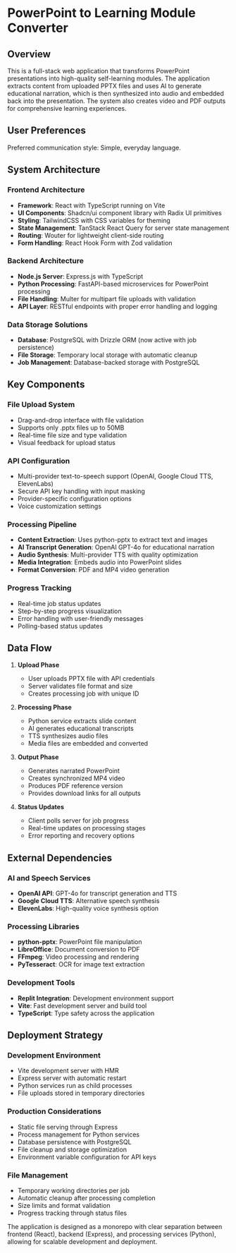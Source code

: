 # PowerPoint to Learning Module Converter

## Overview

This is a full-stack web application that transforms PowerPoint presentations into high-quality self-learning modules. The application extracts content from uploaded PPTX files and uses AI to generate educational narration, which is then synthesized into audio and embedded back into the presentation. The system also creates video and PDF outputs for comprehensive learning experiences.

## User Preferences

Preferred communication style: Simple, everyday language.

## System Architecture

### Frontend Architecture
- **Framework**: React with TypeScript running on Vite
- **UI Components**: Shadcn/ui component library with Radix UI primitives
- **Styling**: TailwindCSS with CSS variables for theming
- **State Management**: TanStack React Query for server state management
- **Routing**: Wouter for lightweight client-side routing
- **Form Handling**: React Hook Form with Zod validation

### Backend Architecture
- **Node.js Server**: Express.js with TypeScript
- **Python Processing**: FastAPI-based microservices for PowerPoint processing
- **File Handling**: Multer for multipart file uploads with validation
- **API Layer**: RESTful endpoints with proper error handling and logging

### Data Storage Solutions
- **Database**: PostgreSQL with Drizzle ORM (now active with job persistence)
- **File Storage**: Temporary local storage with automatic cleanup
- **Job Management**: Database-backed storage with PostgreSQL

## Key Components

### File Upload System
- Drag-and-drop interface with file validation
- Supports only .pptx files up to 50MB
- Real-time file size and type validation
- Visual feedback for upload status

### API Configuration
- Multi-provider text-to-speech support (OpenAI, Google Cloud TTS, ElevenLabs)
- Secure API key handling with input masking
- Provider-specific configuration options
- Voice customization settings

### Processing Pipeline
- **Content Extraction**: Uses python-pptx to extract text and images
- **AI Transcript Generation**: OpenAI GPT-4o for educational narration
- **Audio Synthesis**: Multi-provider TTS with quality optimization
- **Media Integration**: Embeds audio into PowerPoint slides
- **Format Conversion**: PDF and MP4 video generation

### Progress Tracking
- Real-time job status updates
- Step-by-step progress visualization
- Error handling with user-friendly messages
- Polling-based status updates

## Data Flow

1. **Upload Phase**
   - User uploads PPTX file with API credentials
   - Server validates file format and size
   - Creates processing job with unique ID

2. **Processing Phase**
   - Python service extracts slide content
   - AI generates educational transcripts
   - TTS synthesizes audio files
   - Media files are embedded and converted

3. **Output Phase**
   - Generates narrated PowerPoint
   - Creates synchronized MP4 video
   - Produces PDF reference version
   - Provides download links for all outputs

4. **Status Updates**
   - Client polls server for job progress
   - Real-time updates on processing stages
   - Error reporting and recovery options

## External Dependencies

### AI and Speech Services
- **OpenAI API**: GPT-4o for transcript generation and TTS
- **Google Cloud TTS**: Alternative speech synthesis
- **ElevenLabs**: High-quality voice synthesis option

### Processing Libraries
- **python-pptx**: PowerPoint file manipulation
- **LibreOffice**: Document conversion to PDF
- **FFmpeg**: Video processing and rendering
- **PyTesseract**: OCR for image text extraction

### Development Tools
- **Replit Integration**: Development environment support
- **Vite**: Fast development server and build tool
- **TypeScript**: Type safety across the application

## Deployment Strategy

### Development Environment
- Vite development server with HMR
- Express server with automatic restart
- Python services run as child processes
- File uploads stored in temporary directories

### Production Considerations
- Static file serving through Express
- Process management for Python services
- Database persistence with PostgreSQL
- File cleanup and storage optimization
- Environment variable configuration for API keys

### File Management
- Temporary working directories per job
- Automatic cleanup after processing completion
- Size limits and format validation
- Progress tracking through status files

The application is designed as a monorepo with clear separation between frontend (React), backend (Express), and processing services (Python), allowing for scalable development and deployment.